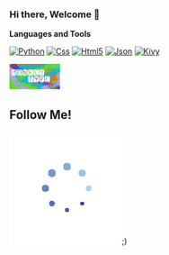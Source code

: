 ### Hi there, Welcome 👋

__Languages and Tools__

[![Python](https://img.shields.io/badge/Python-green?style=for-the-badge&logo=python)](https://www.w3schools.com/python/default.asp)
[![Css](https://img.shields.io/badge/Css-blue?style=for-the-badge&logo=css)](https://www.w3schools.com/whatis/whatis_css.asp)
[![Html5](https://img.shields.io/badge/Html5-orange?style=for-the-badge&logo=html5)](https://www.w3schools.com/whatis/whatis_html.asp)
[![Json](https://img.shields.io/badge/Json-yellow?style=for-the-badge&logo=json)](https://www.w3schools.com/whatis/whatis_json.asp)
[![Kivy](https://img.shields.io/badge/Kivy-white?style=for-the-badge&logo=kivy)](https://kivy.org/)

<a href="https://monkeytype.com/profile/Oleksandr_Z" target="_blank">
  <img src="https://github.com/GyperLoop/GyperLoop/blob/main/assets/MyMonkeytype.png" alt="App Store" width="90"/>
</a>

## Follow Me!

![typing_dots_blue](https://github.com/GyperLoop/Tests_Part/blob/main/animated_diamond.gif);)
